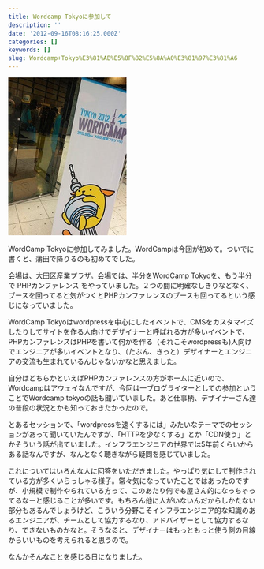 ```yaml
---
title: Wordcamp Tokyoに参加して
description: ''
date: '2012-09-16T08:16:25.000Z'
categories: []
keywords: []
slug: Wordcamp+Tokyo%E3%81%AB%E5%8F%82%E5%8A%A0%E3%81%97%E3%81%A6
---
```

![](0__AE5UkN5ZZvOK65ev.jpg)

WordCamp Tokyoに参加してみました。WordCampは今回が初めて。ついでに書くと、蒲田で降りるのも初めてでした。

会場は、大田区産業プラザ。会場では、半分をWordCamp Tokyoを、もう半分で PHPカンファレンス をやっていました。２つの間に明確なしきりなどなく、ブースを回ってると気がつくとPHPカンファレンスのブースも回ってるという感じになっていました。  
  
WordCamp Tokyoはwordpressを中心にしたイベントで、CMSをカスタマイズしたりしてサイトを作る人向けでデザイナーと呼ばれる方が多いイベントで、PHPカンファレンスはPHPを書いて何かを作る（それこそwordpressも)人向けでエンジニアが多いイベントとなり、（たぶん、きっと）デザイナーとエンジニアの交流も生まれているんじゃないかなと思えました。

自分はどちらかといえばPHPカンファレンスの方がホームに近いので、Wordcampはアウェイなんですが、今回は一ブログライターとしての参加ということでWordcamp tokyoの話も聞いていました。あと仕事柄、デザイナーさん達の普段の状況とかも知っておきたかったので。

とあるセッションで、「wordpressを速くするには」みたいなテーマでのセッションがあって聞いていたんですが、「HTTPを少なくする」とか「CDN使う」とかそういう話が出ていました。インフラエンジニアの世界では5年前くらいからある話なんですが、なんとなく聴きながら疑問を感じていました。

これについてはいろんな人に回答をいただきました。やっぱり気にして制作されている方が多くいらっしゃる様子。常々気になっていたことではあったのですが、小規模で制作やられている方って、このあたり何でも屋さん的になっちゃってるなーと感じることが多いです。もちろん他に人がいないんだからしかたない部分もあるんでしょうけど、こういう分野こそインフラエンジニア的な知識のあるエンジニアが、チームとして協力するなり、アドバイザーとして協力するなり、できないものかなと。そうなると、デザイナーはもっともっと使う側の目線からいいものを考えられると思うので。

なんかそんなことを感じる日になりました。